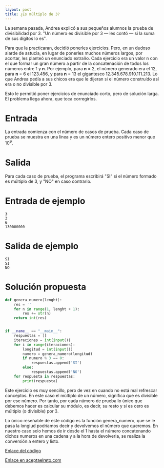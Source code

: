 ```yaml
---
layout: post
title: ¿Es múltiplo de 3?
---
```


La semana pasada, Andrea explicó a sus pequeños alumnos la prueba de divisibilidad por 3. "Un número es divisible por 3 — les contó — si la suma de sus dígitos lo es".

Para que la practicaran, decidió ponerles ejercicios. Pero, en un dudoso alarde de astucia, en lugar de ponerles muchos números largos, por acortar, les planteó un enunciado extraño. Cada ejercicio era un valor n con el que formar un gran número a partir de la concatenación de todos los números entre 1 y **n**. Por ejemplo, para **n** = 2, el número generado era el 12, para **n** = 6 el 123.456, y para **n** = 13 el gigantesco 12.345.678.910.111.213. Lo que Andrea pedía a sus chicos era que le dijeran si el número construído así era o no divisible por 3.

Esto le permitió poner ejercicios de enunciado corto, pero de solución larga. El problema llega ahora, que toca corregirlos.

# Entrada

La entrada comienza con el número de casos de prueba. Cada caso de prueba se muestra en una línea y es un número entero positivo menor que 10<sup>9</sup>.

# Salida

Para cada caso de prueba, el programa escribirá "SI" si el número formado es múltiplo de 3, y "NO" en caso contrario.

# Entrada de ejemplo

```
3
2
6
130000000
```

# Salida de ejemplo

```
SI
SI
NO
```
# Solución propuesta

``` python
def genera_numero(lenght):
    res = ''
    for n in range(1, lenght + 1):
        res += str(n)
    return int(res)


if __name__ == "__main__":
    respuestas = []
    iteraciones = int(input())
    for i in range(iteraciones):
        longitud = int(input())
        numero = genera_numero(longitud)
        if numero % 3 == 0:
            respuestas.append('SI')
        else:
            respuestas.append('NO')
    for respuesta in respuestas:
        print(respuesta)
```

Este ejercicio es muy sencillo, pero de vez en cuando no está mal refrescar conceptos. En este caso el múltiplo de un número, significa que es divisible por ese número. Por tanto, por cada número de prueba lo único que debemos hacer es calcular su módulo, es decir, su resto y si es cero es múltiplo (o divisible) por 3.

Lo único reseñable de este código es la función genera_numero, que se le pasa la longiud podríamos decir y devolvemos el número que queremos. En nuestro caso solo hemos de ir desde el 1 hasta el número concatenando dichos numeros en una cadena y a la hora de devolverla, se realiza la conversión a entero y listo.

[Enlace del código](https://github.com/israelem/aceptaelreto/blob/master/codes/2017-11-13-multiplo-3.py)

[Enlace en aceptaelreto.com](https://www.aceptaelreto.com/problem/statement.php?id=397)
